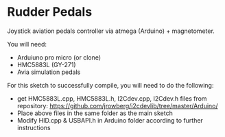 # Rudder Pedals
Joystick aviation pedals controller via atmega (Arduino) + magnetometer.

You will need:
- Arduiuno pro micro (or clone)
- HMC5883L (GY-271)
- Avia simulation pedals

For this sketch to successfully compile, you will need to do the following:
- get HMC5883L.cpp, HMC5883L.h, I2Cdev.cpp, I2Cdev.h files from repository: https://github.com/jrowberg/i2cdevlib/tree/master/Arduino/
- Place above files in the same folder as the main sketch
- Modify HID.cpp & USBAPI.h in Arduino folder according to further instructions

